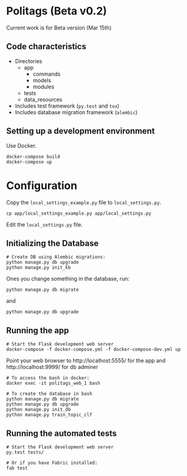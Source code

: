 # Politags (Beta v0.2)

Current work is for Beta version (Mar 15th)

## Code characteristics

* Directories
    * app
        * commands
        * models
        * modules
    * tests
    * data_resources
* Includes test framework (`py.test` and `tox`)
* Includes database migration framework (`alembic`)

## Setting up a development environment

Use Docker.

    docker-compose build
    docker-compose up

# Configuration

Copy the `local_settings_example.py` file to `local_settings.py`.

    cp app/local_settings_example.py app/local_settings.py

Edit the `local_settings.py` file.

## Initializing the Database

    # Create DB using Alembic migrations:
    python manage.py db upgrade
    python manage.py init_kb
    
Ones you change something in the database, run:

    python manage.py db migrate
    
and

    python manage.py db upgrade

## Running the app

    # Start the Flask development web server
    docker-compose -f docker-compose.yml -f docker-compose-dev.yml up

Point your web browser to http://localhost:5555/ for the app
and http://localhost:9999/ for db adminer


    # To access the bash in docker:
    docker exec -it politags_web_1 bash
    
    # To create the database in bash
    python manage.py db migrate
    python manage.py db upgrade
    python manage.py init_db
    python manage.py train_topic_clf


## Running the automated tests

    # Start the Flask development web server
    py.test tests/

    # Or if you have Fabric installed:
    fab test
